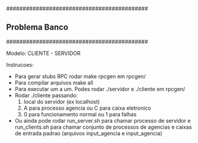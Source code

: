 ###########################################
##            Problema Banco             ##
###########################################

Modelo: CLIENTE - SERVIDOR

Instrucoes:
  - Para gerar stubs RPC rodar make rpcgen em rpcgen/
  - Para compilar arquivos make all
  - Para executar um a um. Podes rodar ./servidor e ./cliente em rpcgen/
  - Rodar ./cliente passando:
      1)  local do servidor (ex localhost)
      2)  A para processo agencia ou C para caixa eletronico
      3)  0 para funcionamento normal ou 1 para falhas
  - Ou ainda pode rodar run_server.sh para chamar processo de servidor
    e run_clients.sh para chamar conjunto de processos de agencias e caixas
    de entrada padrao (arquivos input_agencia e input_agencia)
